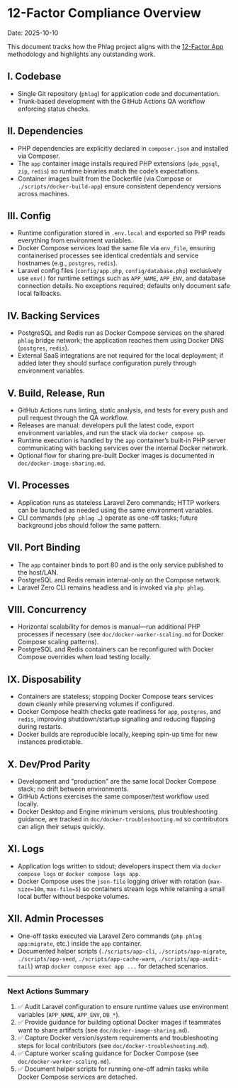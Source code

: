 # 12-Factor Compliance Overview

Date: 2025-10-10

This document tracks how the Phlag project aligns with the [12-Factor App](https://12factor.net/) methodology and highlights any outstanding work.

## I. Codebase

-   Single Git repository (`phlag`) for application code and documentation.
-   Trunk-based development with the GitHub Actions QA workflow enforcing status checks.

## II. Dependencies

-   PHP dependencies are explicitly declared in `composer.json` and installed via Composer.
-   The `app` container image installs required PHP extensions (`pdo_pgsql`, `zip`, `redis`) so runtime binaries match the code’s expectations.
-   Container images built from the Dockerfile (via Compose or `./scripts/docker-build-app`) ensure consistent dependency versions across machines.

## III. Config

-   Runtime configuration stored in `.env.local` and exported so PHP reads everything from environment variables.
-   Docker Compose services load the same file via `env_file`, ensuring containerised processes see identical credentials and service hostnames (e.g., `postgres`, `redis`).
-   Laravel config files (`config/app.php`, `config/database.php`) exclusively use `env()` for runtime settings such as `APP_NAME`, `APP_ENV`, and database connection details. No exceptions required; defaults only document safe local fallbacks.

## IV. Backing Services

-   PostgreSQL and Redis run as Docker Compose services on the shared `phlag` bridge network; the application reaches them using Docker DNS (`postgres`, `redis`).
-   External SaaS integrations are not required for the local deployment; if added later they should surface configuration purely through environment variables.

## V. Build, Release, Run

-   GitHub Actions runs linting, static analysis, and tests for every push and pull request through the QA workflow.
-   Releases are manual: developers pull the latest code, export environment variables, and run the stack via `docker compose up`.
-   Runtime execution is handled by the `app` container’s built-in PHP server communicating with backing services over the internal Docker network.
-   Optional flow for sharing pre-built Docker images is documented in `doc/docker-image-sharing.md`.

## VI. Processes

-   Application runs as stateless Laravel Zero commands; HTTP workers can be launched as needed using the same environment variables.
-   CLI commands (`php phlag …`) operate as one-off tasks; future background jobs should follow the same pattern.

## VII. Port Binding

-   The `app` container binds to port 80 and is the only service published to the host/LAN.
-   PostgreSQL and Redis remain internal-only on the Compose network.
-   Laravel Zero CLI remains headless and is invoked via `php phlag`.

## VIII. Concurrency

-   Horizontal scalability for demos is manual—run additional PHP processes if necessary (see `doc/docker-worker-scaling.md` for Docker Compose scaling patterns).
-   PostgreSQL and Redis containers can be reconfigured with Docker Compose overrides when load testing locally.

## IX. Disposability

-   Containers are stateless; stopping Docker Compose tears services down cleanly while preserving volumes if configured.
-   Docker Compose health checks gate readiness for `app`, `postgres`, and `redis`, improving shutdown/startup signalling and reducing flapping during restarts.
-   Docker builds are reproducible locally, keeping spin-up time for new instances predictable.

## X. Dev/Prod Parity

-   Development and "production" are the same local Docker Compose stack; no drift between environments.
-   GitHub Actions exercises the same composer/test workflow used locally.
-   Docker Desktop and Engine minimum versions, plus troubleshooting guidance, are tracked in `doc/docker-troubleshooting.md` so contributors can align their setups quickly.

## XI. Logs

-   Application logs written to stdout; developers inspect them via `docker compose logs` or `docker compose logs app`.
-   Docker Compose uses the `json-file` logging driver with rotation (`max-size=10m`, `max-file=5`) so containers stream logs while retaining a small local buffer without bespoke volumes.

## XII. Admin Processes

-   One-off tasks executed via Laravel Zero commands (`php phlag app:migrate`, etc.) inside the `app` container.
-   Documented helper scripts (`./scripts/app-cli`, `./scripts/app-migrate`, `./scripts/app-seed`, `./scripts/app-cache-warm`, `./scripts/app-audit-tail`) wrap `docker compose exec app ...`
    for detached scenarios.

---

### Next Actions Summary

1. ✅ Audit Laravel configuration to ensure runtime values use environment variables (`APP_NAME`, `APP_ENV`, `DB_*`).
2. ✅ Provide guidance for building optional Docker images if teammates want to share artifacts (see `doc/docker-image-sharing.md`).
3. ✅ Capture Docker version/system requirements and troubleshooting steps for local contributors (see `doc/docker-troubleshooting.md`).
4. ✅ Capture worker scaling guidance for Docker Compose (see `doc/docker-worker-scaling.md`).
5. ✅ Document helper scripts for running one-off admin tasks while Docker Compose services are detached.
